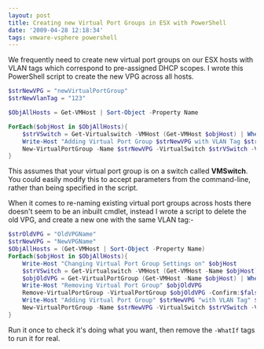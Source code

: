 ```yaml
---
layout: post
title: Creating new Virtual Port Groups in ESX with PowerShell
date: '2009-04-28 12:18:34'
tags: vmware-vsphere powershell
---
```



We frequently need to create new virtual port groups on our ESX hosts with VLAN tags which correspond to pre-assigned DHCP scopes. I wrote this PowerShell script to create the new VPG across all hosts.

```powershell
$strNewVPG = "newVirtualPortGroup"
$strNewVlanTag = "123"

$ObjAllHosts = Get-VMHost | Sort-Object -Property Name

ForEach($objHost in $ObjAllHosts){
    $strVSwitch = Get-Virtualswitch -VMHost (Get-VMHost $objHost) | Where-Object { $_.Name -like "VMswitch" }
    Write-Host "Adding Virtual Port Group $strNewVPG with VLAN Tag $strNewVlanTag to $objHost"
    New-VirtualPortGroup -Name $strNewVPG -VirtualSwitch $strVSwitch -VLanId $strNewVlanTag
}
```

This assumes that your virtual port group is on a switch called **VMSwitch**. You could easily modify this to accept parameters from the command-line, rather than being specified in the script.

When it comes to re-naming existing virtual port groups across hosts there doesn't seem to be an inbuilt cmdlet, instead I wrote a script to delete the old VPG, and create a new one with the same VLAN tag:-

```powershell
$strOldVPG = "OldVPGName"
$strNewVPG = "NewVPGName"
$ObjAllHosts = (Get-VMHost | Sort-Object -Property Name)
ForEach($objHost in $ObjAllHosts){
    Write-Host "Changing Virtual Port Group Settings on" $objHost
    $strVSwitch = Get-Virtualswitch -VMHost (Get-VMHost -Name $objHost) | Where-Object { $_.Name -match "VMswitch" }
    $objOldVPG = Get-VirtualPortGroup (Get-VMHost -Name $objHost) | Where-Object { $_.Name -match $strOldVPG }
    Write-Host "Removing Virtual Port Group" $objOldVPG
    Remove-VirtualPortGroup -VirtualPortGroup $objOldVPG -Confirm:$false -WhatIf
    Write-Host "Adding Virtual Port Group" $strNewVPG "with VLAN Tag" $objOldVPG.VLanID
    New-VirtualPortGroup -Name $strNewVPG -VirtualSwitch $strVSwitch -VLanId $objOldVPG.VLanID -Confirm:$false -WhatIf
}
```

Run it once to check it's doing what you want, then remove the `-WhatIf` tags to run it for real.


